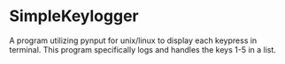 # SimpleKeylogger
A program utilizing pynput for unix/linux to display each keypress in terminal. This program specifically logs and handles the keys 1-5 in a list.
